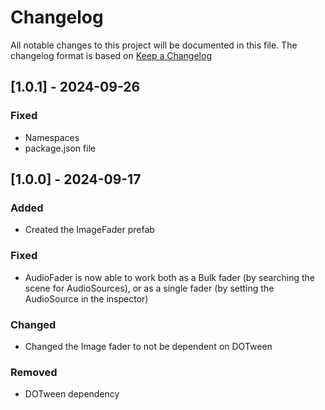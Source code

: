 # Changelog

All notable changes to this project will be documented in this file.
The changelog format is based on [Keep a Changelog](https://keepachangelog.com/en/1.0.0/)


## [1.0.1] - 2024-09-26


### Fixed

- Namespaces
- package.json file



## [1.0.0] - 2024-09-17


### Added

- Created the ImageFader prefab

### Fixed

- AudioFader is now able to work both as a Bulk fader (by searching the scene for AudioSources), or as a single fader (by setting the AudioSource in the inspector)

### Changed

- Changed the Image fader to not be dependent on DOTween

### Removed

- DOTween dependency
